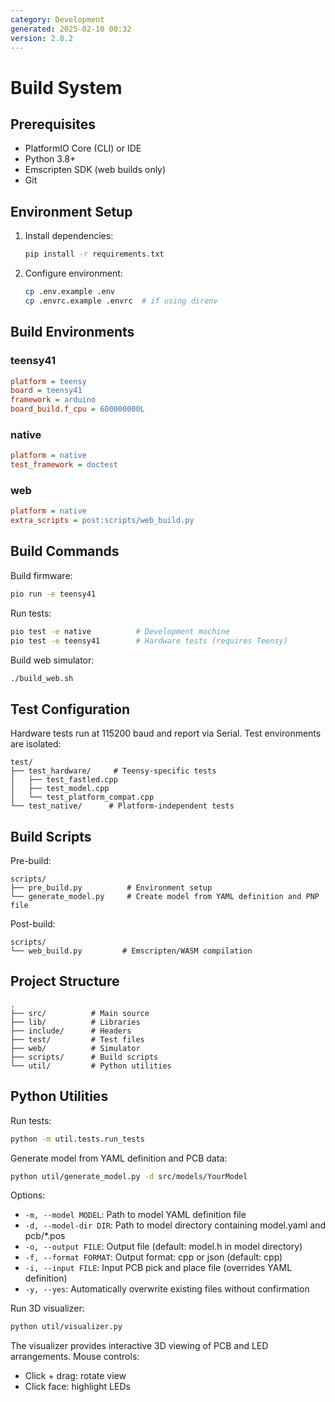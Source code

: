 ```yaml
---
category: Development
generated: 2025-02-10 00:32
version: 2.8.2
---
```


# Build System

## Prerequisites

- PlatformIO Core (CLI) or IDE
- Python 3.8+
- Emscripten SDK (web builds only)
- Git

## Environment Setup

1. Install dependencies:
   ```bash
   pip install -r requirements.txt
   ```

2. Configure environment:
   ```bash
   cp .env.example .env
   cp .envrc.example .envrc  # if using direnv
   ```

## Build Environments

### teensy41
```ini
platform = teensy
board = teensy41
framework = arduino
board_build.f_cpu = 600000000L
```

### native
```ini
platform = native
test_framework = doctest
```

### web
```ini
platform = native
extra_scripts = post:scripts/web_build.py
```

## Build Commands

Build firmware:
```bash
pio run -e teensy41
```

Run tests:
```bash
pio test -e native          # Development machine
pio test -e teensy41        # Hardware tests (requires Teensy)
```

Build web simulator:
```bash
./build_web.sh
```

## Test Configuration

Hardware tests run at 115200 baud and report via Serial. Test environments are isolated:

```
test/
├── test_hardware/     # Teensy-specific tests
│   ├── test_fastled.cpp
│   ├── test_model.cpp
│   └── test_platform_compat.cpp
└── test_native/      # Platform-independent tests
```

## Build Scripts

Pre-build:
```
scripts/
├── pre_build.py          # Environment setup
└── generate_model.py     # Create model from YAML definition and PNP file
```

Post-build:
```
scripts/
└── web_build.py         # Emscripten/WASM compilation
```

## Project Structure

```
.
├── src/          # Main source
├── lib/          # Libraries
├── include/      # Headers
├── test/         # Test files
├── web/          # Simulator
├── scripts/      # Build scripts
└── util/         # Python utilities
```

## Python Utilities

Run tests:
```bash
python -m util.tests.run_tests
```

Generate model from YAML definition and PCB data:
```bash
python util/generate_model.py -d src/models/YourModel
```

Options:
- `-m, --model MODEL`: Path to model YAML definition file
- `-d, --model-dir DIR`: Path to model directory containing model.yaml and pcb/*.pos
- `-o, --output FILE`: Output file (default: model.h in model directory)
- `-f, --format FORMAT`: Output format: cpp or json (default: cpp)
- `-i, --input FILE`: Input PCB pick and place file (overrides YAML definition)
- `-y, --yes`: Automatically overwrite existing files without confirmation

Run 3D visualizer:
```bash
python util/visualizer.py
```

The visualizer provides interactive 3D viewing of PCB and LED arrangements. Mouse controls:
- Click + drag: rotate view
- Click face: highlight LEDs
